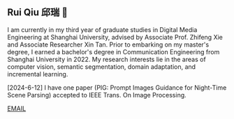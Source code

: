 ## Rui Qiu 邱瑞 👋

I am currently in my third year of graduate studies in Digital Media Engineering at Shanghai University, advised by Associate Prof. Zhifeng Xie and Associate Researcher Xin Tan. Prior to embarking on my master's degree, I earned a bachelor's degree in Communication Engineering from Shanghai University in 2022. My research interests lie in the areas of computer vision, semantic segmentation, domain adaptation, and incremental learning.

[2024-6-12] I have one paper (PIG: Prompt Images Guidance for Night-Time Scene Parsing) accepted to IEEE Trans. On Image Processing.

[EMAIL](ryan_qiurui@163.com)

<!--
**qiurui4shu/qiurui4shu** is a ✨ _special_ ✨ repository because its `README.md` (this file) appears on your GitHub profile.

Here are some ideas to get you started:

- 🔭 I’m currently working on ...
- 🌱 I’m currently learning ...
- 👯 I’m looking to collaborate on ...
- 🤔 I’m looking for help with ...
- 💬 Ask me about ...
- 📫 How to reach me: ...
- 😄 Pronouns: ...
- ⚡ Fun fact: ...
-->
